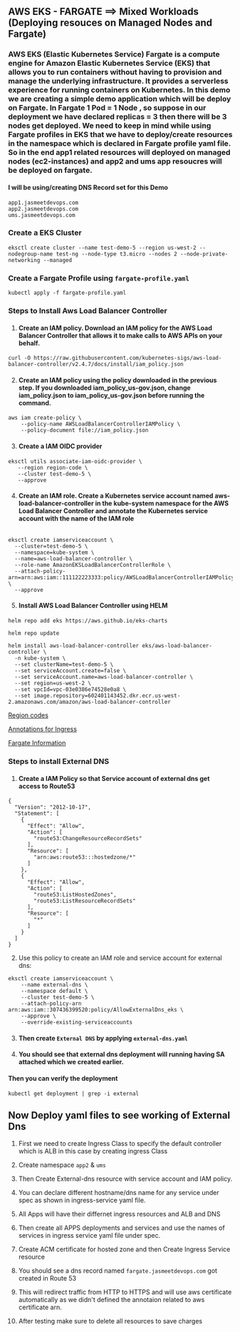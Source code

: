 ##  AWS EKS - FARGATE ==> Mixed Workloads (Deploying resouces on Managed Nodes and Fargate)

### AWS EKS (Elastic Kubernetes Service) Fargate is a compute engine for Amazon Elastic Kubernetes Service (EKS) that allows you to run containers without having to provision and manage the underlying infrastructure. It provides a serverless experience for running containers on Kubernetes. In this demo we are creating a simple demo  application which will be deploy on Fargate. In Fargate  1 Pod = 1 Node , so suppose in our deployment we have declared replicas = 3 then there will be 3 nodes get deployed. We need to  keep in mind while using Fargate profiles in EKS that we have to deploy/create resources in the namespace which is declared in Fargate profile yaml file. So in the end app1 related resources will deployed on managed nodes (ec2-instances) and app2 and ums app resoucres will be deployed on fargate.


#### I will be using/creating DNS Record set for this Demo 
```
app1.jasmeetdevops.com
app2.jasmeetdevops.com
ums.jasmeetdevops.com
```

### Create a EKS Cluster 
 ```
 eksctl create cluster --name test-demo-5 --region us-west-2 --nodegroup-name test-ng --node-type t3.micro --nodes 2 --node-private-networking --managed
```
### Create a Fargate Profile using `fargate-profile.yaml`

`kubectl apply -f fargate-profile.yaml`


### Steps to  Install Aws Load Balancer Controller

1. #### Create an IAM policy. Download an IAM policy for the AWS Load Balancer Controller that allows it to make calls to AWS APIs on your behalf.
```
curl -O https://raw.githubusercontent.com/kubernetes-sigs/aws-load-balancer-controller/v2.4.7/docs/install/iam_policy.json
```

2. #### Create an IAM policy using the policy downloaded in the previous step. If you downloaded iam_policy_us-gov.json, change iam_policy.json to iam_policy_us-gov.json before running the command.

```
aws iam create-policy \
    --policy-name AWSLoadBalancerControllerIAMPolicy \
    --policy-document file://iam_policy.json
```

3. #### Create a IAM OIDC provider
 ```
 eksctl utils associate-iam-oidc-provider \
    --region region-code \
    --cluster test-demo-5 \
    --approve
 ```

4. #### Create an IAM role. Create a Kubernetes service account named aws-load-balancer-controller in the kube-system namespace for the AWS Load Balancer Controller and annotate the Kubernetes service account with the name of the IAM role

```

eksctl create iamserviceaccount \
  --cluster=test-demo-5 \
  --namespace=kube-system \
  --name=aws-load-balancer-controller \
  --role-name AmazonEKSLoadBalancerControllerRole \
  --attach-policy-arn=arn:aws:iam::111122223333:policy/AWSLoadBalancerControllerIAMPolicy \
  --approve

```

5. #### Install AWS Load Balancer Controller using HELM

`helm repo add eks https://aws.github.io/eks-charts`

`helm repo update`

```
helm install aws-load-balancer-controller eks/aws-load-balancer-controller \
  -n kube-system \
  --set clusterName=test-demo-5 \
  --set serviceAccount.create=false \
  --set serviceAccount.name=aws-load-balancer-controller \ 
  --set region=us-west-2 \
  --set vpcId=vpc-03e0386e74528e0a8 \
  --set image.repository=602401143452.dkr.ecr.us-west-2.amazonaws.com/amazon/aws-load-balancer-controller 

```

[Region codes](https://docs.aws.amazon.com/eks/latest/userguide/add-ons-images.html)

[Annotations for Ingress](https://kubernetes-sigs.github.io/aws-load-balancer-controller/v2.5/guide/ingress/annotations/)

[Fargate Information](https://eksctl.io/usage/fargate-support/)


### Steps to install External DNS

1. #### Create a IAM Policy so that Service account of external dns get access to Route53
  
```
{
  "Version": "2012-10-17",
  "Statement": [
    {
      "Effect": "Allow",
      "Action": [
        "route53:ChangeResourceRecordSets"
      ],
      "Resource": [
        "arn:aws:route53:::hostedzone/*"
      ]
    },
    {
      "Effect": "Allow",
      "Action": [
        "route53:ListHostedZones",
        "route53:ListResourceRecordSets"
      ],
      "Resource": [
        "*"
      ]
    }
  ]
}
```

2. Use this policy to create an IAM role and service account for external dns:

```
eksctl create iamserviceaccount \
    --name external-dns \
    --namespace default \
    --cluster test-demo-5 \
    --attach-policy-arn arn:aws:iam::307436399520:policy/AllowExternalDns_eks \
    --approve \
    --override-existing-serviceaccounts
```

3. #### Then create `External DNS` by applying `external-dns.yaml`

4. #### You should see that external  dns deployment will running having SA attached which we created earlier.




 #### Then you can verify the deployment 

  `kubectl get deployment | grep -i external`


## Now Deploy yaml files to see working of External Dns

1. First we need to create Ingress Class to specify the default controller which is ALB in this case by creating ingress Class
2. Create namespace `app2` & `ums`
3. Then Create External-dns resource with service account and IAM policy.
4. You can declare different hostname/dns name for any service under spec as shown in ingress-service yaml file.
5. All Apps will have their differnet ingress resources and ALB and DNS
6. Then create all APPS deployments and services and use the names of services in ingress service yaml file under spec.
7. Create ACM certificate for hosted zone and then Create Ingress Service resource 
8. You should see a dns record named `fargate.jasmeetdevops.com` got created in Route 53
9. This will redirect traffic from HTTP to HTTPS and will use aws certificate automatically as we didn't  defined the annotaion related to aws certificate arn.

10. After testing make sure to delete all  resources to save charges



